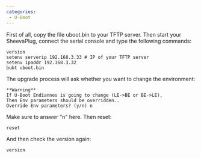 ```yaml
---
categories:
 - U-Boot
---
```

First of all, copy the file uboot.bin to your TFTP server. Then start
your SheevaPlug, connect the serial console and type the following
commands:

`version`\
`setenv serverip 192.168.3.33 # IP of your TFTP server`\
`setenv ipaddr 192.168.3.32`\
`bubt uboot.bin`

The upgrade process will ask whether you want to change the environment:

`**Warning**`\
`If U-Boot Endiannes is going to change (LE->BE or BE->LE),`\
`Then Env parameters should be overridden..`\
`Override Env parameters? (y/n) n`

Make sure to answer "n" here. Then reset:

`reset`

And then check the version again:

`version`

